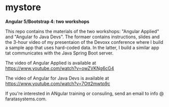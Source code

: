 # mystore

**Angular 5/Bootstrap 4: two workshops**

This repo contains the materials of the two workshops: "Angular Applied" and "Angular fo Java Devs". 
The formaer contains instructions, slides and the 3-hour video of my presentaion of the Devoxx conference where I build a sample app
that uses hard-coded data. In the latter, I build a similar app tat communicates with the Java Spring Boot server.

The video of Angular Applied is available at https://www.youtube.com/watch?v=owZVKNg6cG4

The video of Angular for Java Devs is available at https://www.youtube.com/watch?v=7Ott2mwtp9c

If you're interested in ANgular training or consuling, send an email to info @ faratasystems.com.
